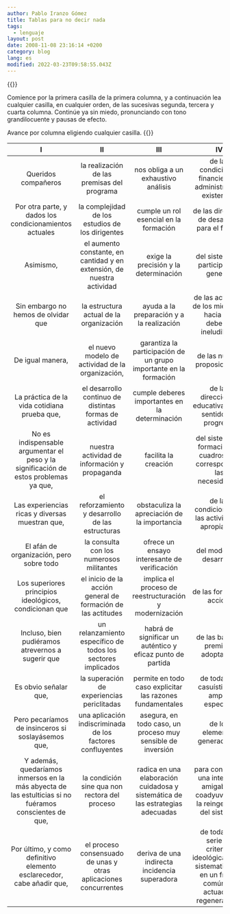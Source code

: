 ```yaml
---
author: Pablo Iranzo Gómez
title: Tablas para no decir nada
tags:
  - lenguaje
layout: post
date: 2008-11-08 23:16:14 +0200
category: blog
lang: es
modified: 2022-03-23T09:58:55.043Z
---
```


{{<hint title="Método de uso">}}

Comience por la primera casilla de la primera columna, y a continuación lea cualquier casilla, en cualquier orden, de las sucesivas segunda, tercera y cuarta columna. Continúe ya sin miedo, pronunciando con tono grandilocuente y pausas de efecto.

Avance por columna eligiendo cualquier casilla.
{{</hint>}}

|                                                   I                                                    |                                   II                                   |                                      III                                       |                                                     IV                                                      |
| :----------------------------------------------------------------------------------------------------: | :--------------------------------------------------------------------: | :----------------------------------------------------------------------------: | :---------------------------------------------------------------------------------------------------------: |
|                                          Queridos compañeros                                           |              la realización de las premisas del programa               |                      nos obliga a un exhaustivo análisis                       |                        de las condiciones financieras y administrativas existentes.                         |
|                         Por otra parte, y dados los condicionamientos actuales                         |            la complejidad de los estudios de los dirigentes            |                     cumple un rol esencial en la formación                     |                               de las directivas de desarrollo para el futuro.                               |
|                                               Asimismo,                                                | el aumento constante, en cantidad y en extensión, de nuestra actividad |                     exige la precisión y la determinación                      |                                    del sistema de participación general.                                    |
|                                  Sin embargo no hemos de olvidar que                                   |                la estructura actual de la organización                 |                   ayuda a la preparación y a la realización                    |                       de las actitudes de los miembros hacia sus deberes ineludibles.                       |
|                                            De igual manera,                                            |            el nuevo modelo de actividad de la organización,            |       garantiza la participación de un grupo importante en la formación        |                                        de las nuevas proposiciones.                                         |
|                              La práctica de la vida cotidiana prueba que,                              |        el desarrollo continuo de distintas formas de actividad         |                 cumple deberes importantes en la determinación                 |                          de las direcciones educativas en el sentido del progreso.                          |
|          No es indispensable argumentar el peso y la significación de estos problemas ya que,          |             nuestra actividad de información y propaganda              |                              facilita la creación                              |                   del sistema de formación de cuadros que corresponda a las necesidades.                    |
|                            Las experiencias ricas y diversas muestran que,                             |            el reforzamiento y desarrollo de las estructuras            |                  obstaculiza la apreciación de la importancia                  |                              de las condiciones de las actividades apropiadas.                              |
|                                El afán de organización, pero sobre todo                                |                la consulta con los numerosos militantes                |                  ofrece un ensayo interesante de verificación                  |                                          del modelo de desarrollo.                                          |
|                         Los superiores principios ideológicos, condicionan que                         |      el inicio de la acción general de formación de las actitudes      |             implica el proceso de reestructuración y modernización             |                                          de las formas de acción.                                           |
|                           Incluso, bien pudiéramos atrevernos a sugerir que                            |      un relanzamiento específico de todos los sectores implicados      |           habrá de significar un auténtico y eficaz punto de partida           |                                     de las básicas premisas adoptadas.                                      |
|                                         Es obvio señalar que,                                          |               la superación de experiencias periclitadas               |           permite en todo caso explicitar las razones fundamentales            |                                 de toda una casuística de amplio espectro.                                  |
|                           Pero pecaríamos de insinceros si soslayásemos que,                           |       una aplicación indiscriminada de los factores confluyentes       |          asegura, en todo caso, un proceso muy sensible de inversión           |                                        de los elementos generadores.                                        |
| Y además, quedaríamos inmersos en la más abyecta de las estulticias si no fuéramos conscientes de que, |             la condición sine qua non rectora del proceso              | radica en una elaboración cuidadosa y sistemática de las estrategias adecuadas |             para configurar una interface amigable y coadyuvante a la reingeniería del sistema.             |
|                 Por último, y como definitivo elemento esclarecedor, cabe añadir que,                  |    el proceso consensuado de unas y otras aplicaciones concurrentes    |                 deriva de una indirecta incidencia superadora                  | de toda una serie de criterios ideológicamente sistematizados en un frente común de actuación regeneradora. |
